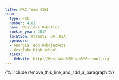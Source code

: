 ```yaml
---
title: FRC Team 4163
team:
  type: FRC
  number: 4163
  name: Westlake Robotics
  rookie_year: 2012
  location: Atlanta, GA, USA
  sponsors:
  - Georgia Tech Robojackets
  - Westlake High School
  links:
    Website: http://Westlake%20High%20school.org
---
```


{% include remove_this_line_and_add_a_paragraph %}